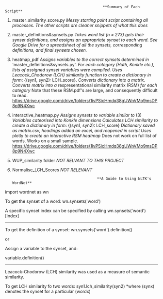                               
                                                 **Summary of Each Script**
1. master_similarity_score.py
      *Messy starting point script containing all processes. The other scripts are cleaner snippets of what this does*

2. master_definitions&synsets.py
      *Takes word list (n = 273) gets their synset definitions, and assigns an appropriate synset to each word. See Google Drive for a spreadsheet of all the synsets, corresponding definitions, and final synsets chosen.*

3. heatmap_pdf
      *Assigns variables to the correct synsets determined in* 'master_definitions&synsets.py'.
      *For each category (Huth, Konkle etc.), lists of assigned synset variables were compiled.*
      *Uses Leacock_Chodorow (LCH) similarity function to create a dictionary in form*: {(syn1, syn2): LCH_score}.
      *Converts dictionary into a matrix. Converts matrix into a* respresentational similarity matrix (RSM) *for each category*
      Note that these RSM.pdf's are large, and consequently difficult to read.
      https://drive.google.com/drive/folders/1ivPSicHmdq38gUWnVMo9msDP8p9N4Xwc

4. interactive_heatmap.py
      *Assigns synsets to variable similar to* (3)
      *Variables cateorised into Konkle dimensions*
      *Calculates LCH similarity to create a dictionary in form*: {(syn1, syn2): LCH_score}
      *Dictionary saved as matrix.csv, headings added on excel, and reopened in script*
      *Uses* plotly *to create an interactive RSM heatmap*
      Does not work on full list of words. Works on a small sample. 
      https://drive.google.com/drive/folders/1ivPSicHmdq38gUWnVMo9msDP8p9N4Xwc
       
5. WUP_similarity folder
      *NOT RELVANT TO THIS PROJECT*
      
6. Normalise_LCH_Scores
      *NOT RELEVANT*


                                              **A Guide to Using NLTK's WordNet**
                                              
import wordnet as wn

To get the synset of a word: wn.synsets('word')

A specific synset index can be specified by calling wn.synsets('word')[index]

----------------------------------------------------------------------------------------------
  
To get the definition of a synset:
wn.synsets('word').definition()
  
or

Assign a variable to the synset, and:

variable.definition()
  
-----------------------------------------------------------------------------------------------
Leacock-Chodorow (LCH) similarity was used as a measure of semantic similarity.

To get LCH similarity fo two words:
syn1.lch_similarity(syn2)
*where (synx) denotes the synset for a particular (wordx)


  
